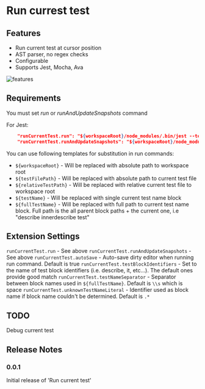 # Run currest test

## Features
* Run current test at cursor position
* AST parser, no regex checks
* Configurable
* Supports Jest, Mocha, Ava

![features](/images/action.gif)

## Requirements

You must set *run* or *runAndUpdateSnapshots* command

For Jest:
```json
    "runCurrentTest.run": "${workspaceRoot}/node_modules/.bin/jest --testPathPattern ${testFilePath} --testNamePattern \"${fullTestName}\"",
    "runCurrentTest.runAndUpdateSnapshots": "${workspaceRoot}/node_modules/.bin/jest -u --testPathPattern ${testFilePath} --testNamePattern \"${fullTestName}\""
```


You can use following templates for substitution in run commands:
* ```${workspaceRoot}``` - Will be replaced with absolute path to workspace root
* ```${testFilePath}``` - Will be replaced with absolute path to current test file
* ```${relativeTestPath}``` - Will be replaced with relative current test file to workspace root
* ```${testName}``` - Will be replaced with single current test name block
* ```${fullTestName}``` - Will be replaced with full path to current test name block. Full path is the all parent block paths + the current one, i.e "describe innerdescribe test"

## Extension Settings

```runCurrentTest.run``` - See above
```runCurrentTest.runAndUpdateSnapshots``` - See above
```runCurrentTest.autoSave``` - Auto-save dirty editor when running run command. Default is true
```runCurrentTest.testBlockIdentifiers``` - Set to the name of test block identifiers (i.e. describe, it, etc...). The default ones provide good match
```runCurrentTest.testNameSeparator``` - Separator between block names used in ```${fullTestName}```. Default is ```\\s``` which is space
```runCurrentTest.unknownTestNameLiteral``` - Identifier used as block name if block name couldn't be determined. Default is ```.*```

## TODO

Debug current test


## Release Notes

### 0.0.1

Initial release of 'Run current test'


